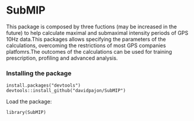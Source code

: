 # SubMIP

This package is composed by three fuctions (may be increased in the future) to help calculate maximal and submaximal intensity periods of GPS 10Hz data.This packages allows specifying the parameters of the calculations, overcoming the restrictions of most GPS companies platfomrs.The outcomes of the calculations can be used for training prescription, profiling and advanced analysis.

### Installing the package 


```
install.packages("devtools")
devtools::install_github("davidpajon/SubMIP")
```
Load the package:

```
library(SubMIP)
```
